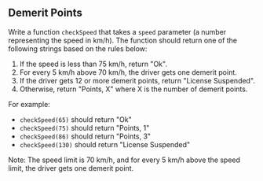 ## Demerit Points

Write a function `checkSpeed` that takes a `speed` parameter (a number representing the speed in km/h). The function should return one of the following strings based on the rules below:

1. If the speed is less than 75 km/h, return "Ok".
2. For every 5 km/h above 70 km/h, the driver gets one demerit point.
3. If the driver gets 12 or more demerit points, return "License Suspended".
4. Otherwise, return "Points, X" where X is the number of demerit points.

For example:

- `checkSpeed(65)` should return "Ok"
- `checkSpeed(75)` should return "Points, 1"
- `checkSpeed(86)` should return "Points, 3"
- `checkSpeed(130)` should return "License Suspended"

Note: The speed limit is 70 km/h, and for every 5 km/h above the speed limit, the driver gets one demerit point.
